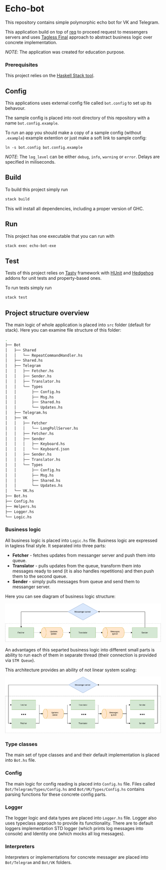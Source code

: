 # Echo-bot

This repository contains simple polymorphic echo bot for VK and Telegram.

This application build on top of [req](https://hackage.haskell.org/package/req) to proceed request to messengers servers and uses [Tagless Final](http://okmij.org/ftp/tagless-final/index.html) approach to abstract business logic over concrete implementation.

*NOTE*: The application was created for education purpose.

### Prerequisites

This project relies on the [Haskell Stack tool](https://docs.haskellstack.org/en/stable/README/).

## Config

This applications uses external config file called `bot.config` to set up its behavour.

The sample config is placed into root directory of this repository with a name `bot.config.example`.

To run an app you should make a copy of a sample config (without `.example`) example extention or just make a soft link to sample config:

```
ln -s bot.config bot.config.example
```

*NOTE*: The `log_level` can be either `debug`, `info`, `warning` or `error`. 
Delays are specified in miliseconds.

## Build

To build this project simply run

```sh
stack build
```

This will install all dependencies, including a proper version of GHC.

## Run

This project has one executable that you can run with

``` sh
stack exec echo-bot-exe
```

## Test

Tests of this project relies on [Tasty](https://hackage.haskell.org/package/tasty)
framework with [HUnit](https://hackage.haskell.org/package/HUnit) 
and [Hedgehog](https://hackage.haskell.org/package/hedgehog) addons for unit tests 
and property-based ones.

To run tests simply run

```sh
stack test
```

## Project structure overview

The main logic of whole application is placed into `src` folder (default for stack).
Here you can examine file structure of this folder:

``` sh
.
├── Bot
│   ├── Shared
│   │   └── RepeatCommandHandler.hs
│   ├── Shared.hs
│   ├── Telegram
│   │   ├── Fetcher.hs
│   │   ├── Sender.hs
│   │   ├── Translator.hs
│   │   └── Types
│   │       ├── Config.hs
│   │       ├── Msg.hs
│   │       ├── Shared.hs
│   │       └── Updates.hs
│   ├── Telegram.hs
│   ├── VK
│   │   ├── Fetcher
│   │   │   └── LongPollServer.hs
│   │   ├── Fetcher.hs
│   │   ├── Sender
│   │   │   ├── Keyboard.hs
│   │   │   └── Keyboard.json
│   │   ├── Sender.hs
│   │   ├── Translator.hs
│   │   └── Types
│   │       ├── Config.hs
│   │       ├── Msg.hs
│   │       ├── Shared.hs
│   │       └── Updates.hs
│   └── VK.hs
├── Bot.hs
├── Config.hs
├── Helpers.hs
├── Logger.hs
└── Logic.hs
```

### Business logic

All business logic is placed into `Logic.hs` file. Business logic are expressed in
tagless final style. It separated into three parts:

+ **Fetcher** - fetches updates from messanger server and push them into queue. 
+ **Translator** - pulls updates from the queue, transform them into messages ready to send (it is also handles repetitions) and then push them to the second queue.
+ **Sender** - simply pulls messages from queue and send them to messanger server.

Here you can see diagram of business logic structure:

![](./docs/logic.png "Logic structure")

An advantages of this separted business logic into different small parts is ability
to run each of them in separate thread (their connection is provided via `STM Queue`).

This architecture provides an ability of not linear system scaling:

![](./docs/logic-scaled.png "Logic scaled")

### Type classes

The main set of type classes and and their default implementation is placed into `Bot.hs` file.

### Config

The main logic for config reading is placed into `Config.hs` file. 
Files called `Bot/Telegram/Types/Config.hs` and `Bot/VK/Types/Config.hs`
contains parsing functions for these concrete config parts.

### Logger

The logger logic and data types are placed into `Logger.hs` file. 
Logger also uses typeclass approach to provide its functionality.
There are to default loggers implementation STD logger 
(which prints log messages into console) and Identity one
(which mocks all log messages).

### Interpreters

Interpreters or implementations for concrete messager are placed into `Bot/Telegram`
and `Bot/VK` folders.
